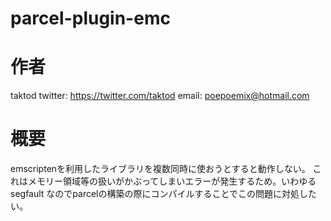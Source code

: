 # parcel-plugin-emc

# 作者

taktod
twitter: https://twitter.com/taktod
email: poepoemix@hotmail.com

# 概要

emscriptenを利用したライブラリを複数同時に使おうとすると動作しない。
これはメモリー領域等の扱いがかぶってしまいエラーが発生するため。いわゆるsegfault
なのでparcelの構築の際にコンパイルすることでこの問題に対処したい。
